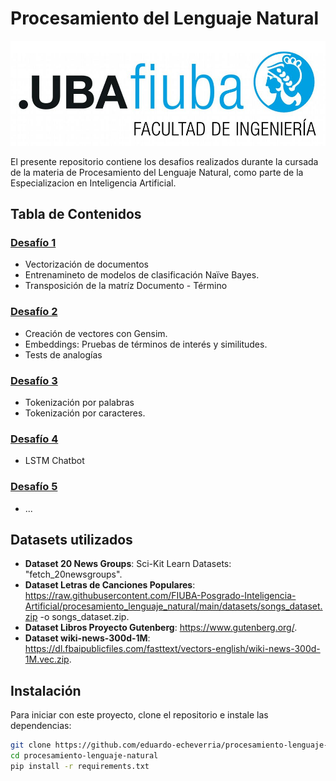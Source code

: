 # Procesamiento del Lenguaje Natural

![UBA logo](https://github.com/hernancontigiani/ceia_memorias_especializacion/raw/master/Figures/logoFIUBA.jpg)

El presente repositorio contiene los desafios realizados durante la cursada de la materia de Procesamiento del Lenguaje Natural, como parte de la Especializacion en Inteligencia Artificial.

## Tabla de Contenidos

### [Desafío 1](Desafio_1) 
* Vectorización de documentos
* Entrenamineto de modelos de clasificación Naïve Bayes.
* Transposición de la matríz Documento - Término

### [Desafío 2](Desafio_2) 

* Creación de vectores con Gensim.
* Embeddings: Pruebas de términos de interés y similitudes.
* Tests de analogías

### [Desafío 3](Desafio_3)
* Tokenización por palabras
* Tokenización por caracteres.

### [Desafío 4](Desafio_4)
* LSTM Chatbot

### [Desafío 5](Desafio_5)
* ...


## Datasets utilizados

- **Dataset 20 News Groups**: Sci-Kit Learn Datasets: "fetch_20newsgroups".
- **Dataset Letras de Canciones Populares**: https://raw.githubusercontent.com/FIUBA-Posgrado-Inteligencia-Artificial/procesamiento_lenguaje_natural/main/datasets/songs_dataset.zip -o songs_dataset.zip.
- **Dataset Libros Proyecto Gutenberg**: https://www.gutenberg.org/.
- **Dataset wiki-news-300d-1M**: https://dl.fbaipublicfiles.com/fasttext/vectors-english/wiki-news-300d-1M.vec.zip.

## Instalación

Para iniciar con este proyecto, clone el repositorio e instale las dependencias:

```bash
git clone https://github.com/eduardo-echeverria/procesamiento-lenguaje-natural.git
cd procesamiento-lenguaje-natural
pip install -r requirements.txt

